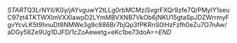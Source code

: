 $START$Q3LrNYll/K0y/jAYvguwY2tLLg0rbMCMziSvgrFXQr9zfe7Q/PMyIY1seuC97zt4TKTWXImVXXIawpD2LYmMBVXNB7VkOb6jNKU15gtaSpJDZWrrmyFgvYcvLK5t9hnuDt8NMWe3g9c886Br7bjQp3fPKRnS0lHzFzfh0eZu7O7nAw/aDGy58Ze9Ug1DJFD/1cZoAewetg+eKc1be73doA==$END$